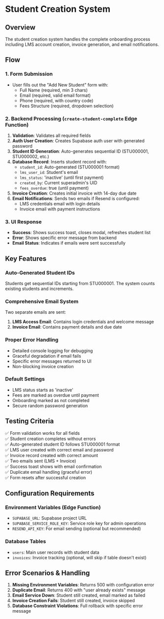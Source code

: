 # Student Creation System

## Overview
The student creation system handles the complete onboarding process including LMS account creation, invoice generation, and email notifications.

## Flow

### 1. Form Submission
- User fills out the "Add New Student" form with:
  - Full Name (required, min 3 chars)
  - Email (required, valid email format)
  - Phone (required, with country code)
  - Fees Structure (required, dropdown selection)

### 2. Backend Processing (`create-student-complete` Edge Function)
1. **Validation**: Validates all required fields
2. **Auth User Creation**: Creates Supabase auth user with generated password
3. **Student ID Generation**: Auto-generates sequential ID (STU000001, STU000002, etc.)
4. **Database Record**: Inserts student record with:
   - `student_id`: Auto-generated (STU000001 format)
   - `lms_user_id`: Student's email
   - `lms_status`: 'inactive' (until first payment)
   - `created_by`: Current superadmin's UID
   - `fees_overdue`: true (until payment)
5. **Invoice Creation**: Creates initial invoice with 14-day due date
6. **Email Notifications**: Sends two emails if Resend is configured:
   - LMS credentials email with login details
   - Invoice email with payment instructions

### 3. UI Response
- **Success**: Shows success toast, closes modal, refreshes student list
- **Error**: Shows specific error message from backend
- **Email Status**: Indicates if emails were sent successfully

## Key Features

### Auto-Generated Student IDs
Students get sequential IDs starting from STU000001. The system counts existing students and increments.

### Comprehensive Email System
Two separate emails are sent:
1. **LMS Access Email**: Contains login credentials and welcome message
2. **Invoice Email**: Contains payment details and due date

### Proper Error Handling
- Detailed console logging for debugging
- Graceful degradation if email fails
- Specific error messages returned to UI
- Non-blocking invoice creation

### Default Settings
- LMS status starts as 'inactive'
- Fees are marked as overdue until payment
- Onboarding marked as not completed
- Secure random password generation

## Testing Criteria

✅ Form validation works for all fields  
✅ Student creation completes without errors  
✅ Auto-generated student ID follows STU000001 format  
✅ LMS user created with correct email and password  
✅ Invoice record created with correct amount  
✅ Two emails sent (LMS + Invoice)  
✅ Success toast shows with email confirmation  
✅ Duplicate email handling (graceful error)  
✅ Form resets after successful creation  

## Configuration Requirements

### Environment Variables (Edge Function)
- `SUPABASE_URL`: Supabase project URL
- `SUPABASE_SERVICE_ROLE_KEY`: Service role key for admin operations
- `RESEND_API_KEY`: For email sending (optional but recommended)

### Database Tables
- `users`: Main user records with student data
- `invoices`: Invoice tracking (optional, will skip if table doesn't exist)

## Error Scenarios & Handling

1. **Missing Environment Variables**: Returns 500 with configuration error
2. **Duplicate Email**: Returns 400 with "user already exists" message
3. **Email Service Down**: Student still created, email marked as failed
4. **Invoice Creation Fails**: Student still created, invoice skipped
5. **Database Constraint Violations**: Full rollback with specific error message